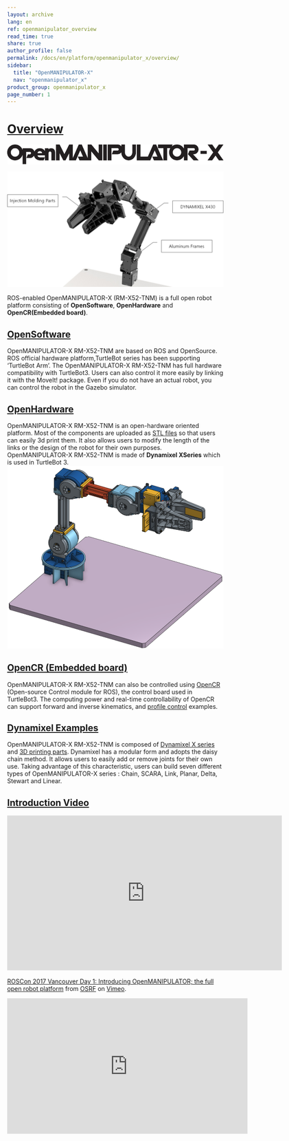 ```yaml
---
layout: archive
lang: en
ref: openmanipulator_overview
read_time: true
share: true
author_profile: false
permalink: /docs/en/platform/openmanipulator_x/overview/
sidebar:
  title: "OpenMANIPULATOR-X"
  nav: "openmanipulator_x"
product_group: openmanipulator_x
page_number: 1
---
```


<div style="counter-reset: h1 0"></div>

# [Overview](#overview)

![](/assets/images/platform/openmanipulator_x/OpenManipulator.png)

<img src="/assets/images/platform/openmanipulator_x/OpenManipulator_Introduction.jpg" width="1000">

ROS-enabled OpenMANIPULATOR-X (RM-X52-TNM) is a full open robot platform consisting of **OpenSoftware**​, **OpenHardware** and **OpenCR(Embedded board)​**.

## [OpenSoftware](#opensoftware)
OpenMANIPULATOR-X RM-X52-TNM are based on ROS ​and OpenSource. ROS official hardware platform,TurtleBot series has been supporting ‘TurtleBot Arm’. The OpenMANIPULATOR-X RM-X52-TNM has full hardware compatibility with TurtleBot3​. Users can also control it more easily by linking it with the MoveIt! package. Even if you do not have an actual robot, you can control the robot in the Gazebo simulator​. 

## [OpenHardware](#openhardware)
OpenMANIPULATOR-X RM-X52-TNM is an open-hardware oriented platform​. Most of the components are uploaded as [STL files](http://www.robotis.com/service/download.php?no=690) so that users can easily 3d print them. It also allows users to modify the length of the links or the design of the robot for their own purposes. OpenMANIPULATOR-X RM-X52-TNM is made of **Dynamixel X ​Series** which is used in TurtleBot 3.
![](/assets/images/platform/openmanipulator_x/OpenManipulator_Chain_OnShape.png)

## [OpenCR (Embedded board)](#opencr-embedded-board)
OpenMANIPULATOR-X RM-X52-TNM can also be controlled using [OpenCR] (Open-source Control module for ROS), the control board used in TurtleBot3. The computing power and real-time controllability of OpenCR can support forward and inverse kinematics, and [profile control](http://emanual.robotis.com/docs/en/dxl/x/xm430-w350/#profile-acceleration108) examples. 

## [Dynamixel Examples](#dynamixel-examples)

OpenMANIPULATOR-X RM-X52-TNM is composed of [Dynamixel X series](http://emanual.robotis.com/docs/en/dxl/x/xm430-w350/) and [3D printing parts](http://www.robotis.com/service/download.php?no=767). Dynamixel has a modular form and adopts the daisy chain method. It allows users to easily add or remove joints for their own use. Taking advantage of this characteristic, users can build seven different types of OpenMANIPULATOR-X series : Chain, SCARA, Link, Planar, Delta, Stewart and Linear.

## [Introduction Video](#introduction-video)

<iframe src="https://player.vimeo.com/video/236147296" width="640" height="360" frameborder="0" webkitallowfullscreen mozallowfullscreen allowfullscreen></iframe>
<p><a href="https://vimeo.com/236147296">ROSCon 2017 Vancouver Day 1: Introducing OpenMANIPULATOR; the full open robot platform</a> from <a href="https://vimeo.com/osrfoundation">OSRF</a> on <a href="https://vimeo.com">Vimeo</a>.</p>

<iframe width="560" height="315" src="https://www.youtube.com/embed/B2pnXtooKOg" frameborder="0" gesture="media" allow="encrypted-media" allowfullscreen></iframe>


[OpenCR]: /docs/en/parts/controller/opencr10/
